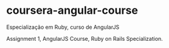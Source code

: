 # coursera-angular-course
Especialização em Ruby, curso de AngularJS

Assignment 1, AngularJS Course, Ruby on Rails Specialization.


